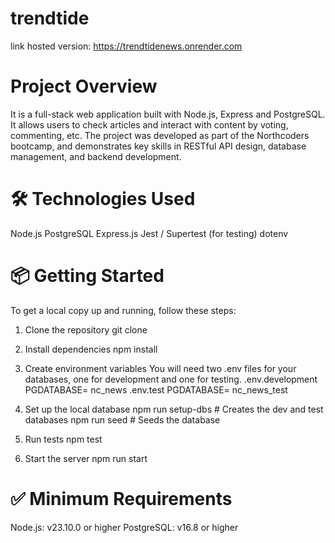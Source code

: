 # trendtide

link hosted version: https://trendtidenews.onrender.com

# Project Overview

It is a full-stack web application built with Node.js, Express and PostgreSQL. It allows users to check articles and interact with content by voting, commenting, etc. The project was developed as part of the Northcoders bootcamp, and demonstrates key skills in RESTful API design, database management, and backend development.

# 🛠️ Technologies Used
Node.js
PostgreSQL
Express.js
Jest / Supertest (for testing)
dotenv


# 📦 Getting Started
To get a local copy up and running, follow these steps:
1. Clone the repository
git clone

2. Install dependencies
npm install

3. Create environment variables
You will need two .env files for your databases, one for development and one for testing.
.env.development
PGDATABASE= nc_news
.env.test
PGDATABASE= nc_news_test

4. Set up the local database
npm run setup-dbs     # Creates the dev and test databases
npm run seed          # Seeds the database

5. Run tests
npm test

6. Start the server
npm run start

# ✅ Minimum Requirements
Node.js: v23.10.0 or higher
PostgreSQL: v16.8 or higher
